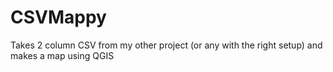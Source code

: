 # CSVMappy
Takes 2 column CSV from my other project (or any with the right setup) and makes a map using QGIS
